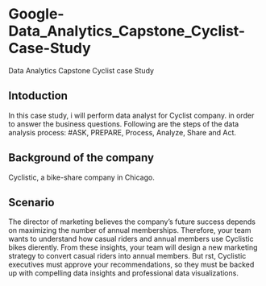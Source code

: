 # Google-Data_Analytics_Capstone_Cyclist-Case-Study
Data Analytics Capstone Cyclist case Study

## Intoduction
In this case study, i will perform data analyst for Cyclist company. in order to answer the business questions.
Following are the steps of the data analysis process:
 #ASK, PREPARE, Process, Analyze, Share and Act.


 ## Background of the company
 Cyclistic, a bike-share company in Chicago.


 ## Scenario

 The director of marketing believes the company’s future success depends on maximizing the number of annual memberships. Therefore, your team wants to understand how casual riders and annual members use Cyclistic bikes di erently. From these insights, your team will design a new marketing strategy to convert casual riders into annual members. But  rst, Cyclistic executives must approve your recommendations, so they must be backed up with compelling data insights and professional data visualizations.
 
 
